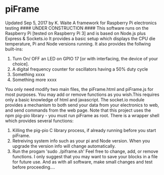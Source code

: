 # piFrame
Updated Sep 5, 2017 by K. Waite
A framework for Raspberry Pi electronics testing #### UNDER CONSTRUCTION ####
This software runs on the Raspberry Pi [tested on Raspberry Pi 3] and is based on Node.js plus Express & Sockets.io
It provides a basic setup which displays the CPU die temperature, Pi and Node versions running. It also provides the follwing built-ins:
  1) Turn On/ OFF an LED on GPIO 17 [or with interfacing, the device of your choice].
  2) A digital frequency counter for oscillators having a 50% duty cycle 
  3) Something xxxx
  4) Something more xxxx
  
You only need modify two main files, the piFrame.html and piFrame.js for most purposes. You may add or remove functions as you wish.This requires only a basic knowledge of html and javascript. The socket.io module provides a mechanism to both send your data from your electronics to web, and send commands from the web page. 
Note that this project uses the npm pig-pio library - you must run piFrame as root. There is a wrapper shell which provides several functions:
  1) Killing the pig-pio C library process, if already running before you start piFrame. 
  2) Retreiving system info such as your pi and Node version. When you upgrade the version info will change automatically.
  3) Run the progam 'sudo ./piframe.sh'
Feel free to change, add, or remove functions. I only suggest that you may want to save your blocks in a file for future use. And as with all software, make small changes and test before proceeding....

